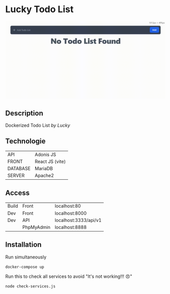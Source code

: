 # Lucky Todo List

![Demo](demo.gif)

## Description

Dockerized Todo List *by Lucky*

## Technologie

| | |
| ---- | ------- |
| API | Adonis JS |
| FRONT | React JS (vite) |
| DATABASE | MariaDB |
| SERVER | Apache2 |


## Access

| | | |
| ---- | ---- | ------- |
| Build | Front | localhost:80 |
| Dev | Front | localhost:8000 |
| Dev | API | localhost:3333/api/v1 |
|  | PhpMyAdmin | localhost:8888 |



## Installation

Run simultaneously

```bash
docker-compose up
```

Run this to check all services to avoid "It's not working!!! 😠"
```bash
node check-services.js
```